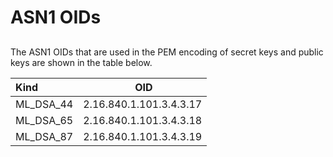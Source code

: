 # ASN1 OIDs

##

The ASN1 OIDs that are used in the PEM encoding of secret keys and public keys are shown in the table below.

| Kind          | OID                      |
|:--------------|:------------------------:|
| ML_DSA_44     | 2.16.840.1.101.3.4.3.17  |
| ML_DSA_65     | 2.16.840.1.101.3.4.3.18  |
| ML_DSA_87     | 2.16.840.1.101.3.4.3.19  |
